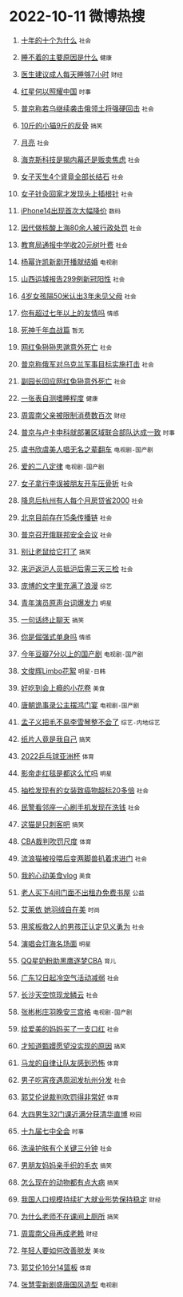 # 2022-10-11 微博热搜 
1. [十年的十个为什么](https://m.weibo.cn/search?containerid=100103type%3D1%26t%3D10%26q%3D%23%E5%8D%81%E5%B9%B4%E7%9A%84%E5%8D%81%E4%B8%AA%E4%B8%BA%E4%BB%80%E4%B9%88%23&stream_entry_id=51&isnewpage=1&extparam=seat%3D1%26c_type%3D51%26dgr%3D0%26cate%3D10103%26pos%3D0%26filter_type%3Drealtimehot%26display_time%3D1665433946%26pre_seqid%3D1665433946038022986311&luicode=10000011&lfid=106003type%3D25%26t%3D3%26disable_hot%3D1%26filter_type%3Drealtimehot) `社会` 

2. [睡不着的主要原因是什么](https://m.weibo.cn/search?containerid=100103type%3D1%26t%3D10%26q%3D%23%E7%9D%A1%E4%B8%8D%E7%9D%80%E7%9A%84%E4%B8%BB%E8%A6%81%E5%8E%9F%E5%9B%A0%E6%98%AF%E4%BB%80%E4%B9%88%23&stream_entry_id=31&isnewpage=1&extparam=seat%3D1%26filter_type%3Drealtimehot%26q%3D%2523%25E7%259D%25A1%25E4%25B8%258D%25E7%259D%2580%25E7%259A%2584%25E4%25B8%25BB%25E8%25A6%2581%25E5%258E%259F%25E5%259B%25A0%25E6%2598%25AF%25E4%25BB%2580%25E4%25B9%2588%2523%26dgr%3D0%26realpos%3D1%26c_type%3D31%26lcate%3D5001%26cate%3D0%26pos%3D0%26band_rank%3D1%26flag%3D0%26display_time%3D1665433946%26pre_seqid%3D1665433946038022986311&luicode=10000011&lfid=106003type%3D25%26t%3D3%26disable_hot%3D1%26filter_type%3Drealtimehot) `健康` 

3. [医生建议成人每天睡够7小时](https://m.weibo.cn/search?containerid=100103type%3D1%26t%3D10%26q%3D%23%E5%8C%BB%E7%94%9F%E5%BB%BA%E8%AE%AE%E6%88%90%E4%BA%BA%E6%AF%8F%E5%A4%A9%E7%9D%A1%E5%A4%9F7%E5%B0%8F%E6%97%B6%23&stream_entry_id=31&isnewpage=1&extparam=seat%3D1%26filter_type%3Drealtimehot%26q%3D%2523%25E5%258C%25BB%25E7%2594%259F%25E5%25BB%25BA%25E8%25AE%25AE%25E6%2588%2590%25E4%25BA%25BA%25E6%25AF%258F%25E5%25A4%25A9%25E7%259D%25A1%25E5%25A4%259F7%25E5%25B0%258F%25E6%2597%25B6%2523%26dgr%3D0%26realpos%3D2%26c_type%3D31%26lcate%3D5001%26cate%3D0%26pos%3D1%26band_rank%3D2%26flag%3D16%26display_time%3D1665433946%26pre_seqid%3D1665433946038022986311&luicode=10000011&lfid=106003type%3D25%26t%3D3%26disable_hot%3D1%26filter_type%3Drealtimehot) `财经` 

4. [红星何以照耀中国](https://m.weibo.cn/search?containerid=100103type%3D1%26t%3D10%26q%3D%23%E7%BA%A2%E6%98%9F%E4%BD%95%E4%BB%A5%E7%85%A7%E8%80%80%E4%B8%AD%E5%9B%BD%23&stream_entry_id=31&isnewpage=1&extparam=seat%3D1%26filter_type%3Drealtimehot%26q%3D%2523%25E7%25BA%25A2%25E6%2598%259F%25E4%25BD%2595%25E4%25BB%25A5%25E7%2585%25A7%25E8%2580%2580%25E4%25B8%25AD%25E5%259B%25BD%2523%26dgr%3D0%26realpos%3D3%26c_type%3D31%26lcate%3D5001%26cate%3D0%26pos%3D2%26band_rank%3D3%26flag%3D0%26display_time%3D1665433946%26pre_seqid%3D1665433946038022986311&luicode=10000011&lfid=106003type%3D25%26t%3D3%26disable_hot%3D1%26filter_type%3Drealtimehot) `时事` 

5. [普京称若乌继续袭击俄领土将强硬回击](https://m.weibo.cn/search?containerid=100103type%3D1%26t%3D10%26q%3D%23%E6%99%AE%E4%BA%AC%E7%A7%B0%E8%8B%A5%E4%B9%8C%E7%BB%A7%E7%BB%AD%E8%A2%AD%E5%87%BB%E4%BF%84%E9%A2%86%E5%9C%9F%E5%B0%86%E5%BC%BA%E7%A1%AC%E5%9B%9E%E5%87%BB%23&stream_entry_id=31&isnewpage=1&extparam=seat%3D1%26filter_type%3Drealtimehot%26q%3D%2523%25E6%2599%25AE%25E4%25BA%25AC%25E7%25A7%25B0%25E8%258B%25A5%25E4%25B9%258C%25E7%25BB%25A7%25E7%25BB%25AD%25E8%25A2%25AD%25E5%2587%25BB%25E4%25BF%2584%25E9%25A2%2586%25E5%259C%259F%25E5%25B0%2586%25E5%25BC%25BA%25E7%25A1%25AC%25E5%259B%259E%25E5%2587%25BB%2523%26dgr%3D0%26realpos%3D4%26c_type%3D31%26lcate%3D5001%26cate%3D0%26pos%3D3%26band_rank%3D4%26flag%3D0%26display_time%3D1665433946%26pre_seqid%3D1665433946038022986311&luicode=10000011&lfid=106003type%3D25%26t%3D3%26disable_hot%3D1%26filter_type%3Drealtimehot) `社会` 

6. [10斤的小猫9斤的反骨](https://m.weibo.cn/search?containerid=100103type%3D1%26t%3D10%26q%3D%2310%E6%96%A4%E7%9A%84%E5%B0%8F%E7%8C%AB9%E6%96%A4%E7%9A%84%E5%8F%8D%E9%AA%A8%23&stream_entry_id=31&isnewpage=1&extparam=seat%3D1%26filter_type%3Drealtimehot%26q%3D%252310%25E6%2596%25A4%25E7%259A%2584%25E5%25B0%258F%25E7%258C%25AB9%25E6%2596%25A4%25E7%259A%2584%25E5%258F%258D%25E9%25AA%25A8%2523%26dgr%3D0%26realpos%3D5%26c_type%3D31%26lcate%3D5001%26cate%3D0%26pos%3D4%26band_rank%3D5%26flag%3D0%26display_time%3D1665433946%26pre_seqid%3D1665433946038022986311&luicode=10000011&lfid=106003type%3D25%26t%3D3%26disable_hot%3D1%26filter_type%3Drealtimehot) `搞笑` 

7. [月亮](https://m.weibo.cn/search?containerid=100103type%3D1%26t%3D10%26q%3D%23%E6%9C%88%E4%BA%AE%23&stream_entry_id=31&isnewpage=1&extparam=seat%3D1%26filter_type%3Drealtimehot%26q%3D%2523%25E6%259C%2588%25E4%25BA%25AE%2523%26dgr%3D0%26realpos%3D6%26c_type%3D31%26lcate%3D5001%26cate%3D0%26pos%3D5%26band_rank%3D6%26flag%3D16%26display_time%3D1665433946%26pre_seqid%3D1665433946038022986311&luicode=10000011&lfid=106003type%3D25%26t%3D3%26disable_hot%3D1%26filter_type%3Drealtimehot) `社会` 

8. [海克斯科技是揭内幕还是贩卖焦虑](https://m.weibo.cn/search?containerid=100103type%3D1%26t%3D10%26q%3D%23%E6%B5%B7%E5%85%8B%E6%96%AF%E7%A7%91%E6%8A%80%E6%98%AF%E6%8F%AD%E5%86%85%E5%B9%95%E8%BF%98%E6%98%AF%E8%B4%A9%E5%8D%96%E7%84%A6%E8%99%91%23&stream_entry_id=31&isnewpage=1&extparam=seat%3D1%26filter_type%3Drealtimehot%26q%3D%2523%25E6%25B5%25B7%25E5%2585%258B%25E6%2596%25AF%25E7%25A7%2591%25E6%258A%2580%25E6%2598%25AF%25E6%258F%25AD%25E5%2586%2585%25E5%25B9%2595%25E8%25BF%2598%25E6%2598%25AF%25E8%25B4%25A9%25E5%258D%2596%25E7%2584%25A6%25E8%2599%2591%2523%26dgr%3D0%26realpos%3D7%26c_type%3D31%26lcate%3D5001%26cate%3D0%26pos%3D6%26band_rank%3D7%26flag%3D0%26display_time%3D1665433946%26pre_seqid%3D1665433946038022986311&luicode=10000011&lfid=106003type%3D25%26t%3D3%26disable_hot%3D1%26filter_type%3Drealtimehot) `社会` 

9. [女子天生4个肾竟全部长结石](https://m.weibo.cn/search?containerid=100103type%3D1%26t%3D10%26q%3D%23%E5%A5%B3%E5%AD%90%E5%A4%A9%E7%94%9F4%E4%B8%AA%E8%82%BE%E7%AB%9F%E5%85%A8%E9%83%A8%E9%95%BF%E7%BB%93%E7%9F%B3%23&stream_entry_id=31&isnewpage=1&extparam=seat%3D1%26filter_type%3Drealtimehot%26q%3D%2523%25E5%25A5%25B3%25E5%25AD%2590%25E5%25A4%25A9%25E7%2594%259F4%25E4%25B8%25AA%25E8%2582%25BE%25E7%25AB%259F%25E5%2585%25A8%25E9%2583%25A8%25E9%2595%25BF%25E7%25BB%2593%25E7%259F%25B3%2523%26dgr%3D0%26realpos%3D8%26c_type%3D31%26lcate%3D5001%26cate%3D0%26pos%3D7%26band_rank%3D8%26flag%3D0%26display_time%3D1665433946%26pre_seqid%3D1665433946038022986311&luicode=10000011&lfid=106003type%3D25%26t%3D3%26disable_hot%3D1%26filter_type%3Drealtimehot) `社会` 

10. [女子针灸回家才发现头上插根针](https://m.weibo.cn/search?containerid=100103type%3D1%26t%3D10%26q%3D%23%E5%A5%B3%E5%AD%90%E9%92%88%E7%81%B8%E5%9B%9E%E5%AE%B6%E6%89%8D%E5%8F%91%E7%8E%B0%E5%A4%B4%E4%B8%8A%E6%8F%92%E6%A0%B9%E9%92%88%23&stream_entry_id=31&isnewpage=1&extparam=seat%3D1%26filter_type%3Drealtimehot%26q%3D%2523%25E5%25A5%25B3%25E5%25AD%2590%25E9%2592%2588%25E7%2581%25B8%25E5%259B%259E%25E5%25AE%25B6%25E6%2589%258D%25E5%258F%2591%25E7%258E%25B0%25E5%25A4%25B4%25E4%25B8%258A%25E6%258F%2592%25E6%25A0%25B9%25E9%2592%2588%2523%26dgr%3D0%26realpos%3D9%26c_type%3D31%26lcate%3D5001%26cate%3D0%26pos%3D8%26band_rank%3D9%26flag%3D0%26display_time%3D1665433946%26pre_seqid%3D1665433946038022986311&luicode=10000011&lfid=106003type%3D25%26t%3D3%26disable_hot%3D1%26filter_type%3Drealtimehot) `社会` 

11. [iPhone14出现首次大幅降价](https://m.weibo.cn/search?containerid=100103type%3D1%26t%3D10%26q%3D%23iPhone14%E5%87%BA%E7%8E%B0%E9%A6%96%E6%AC%A1%E5%A4%A7%E5%B9%85%E9%99%8D%E4%BB%B7%23&stream_entry_id=31&isnewpage=1&extparam=seat%3D1%26filter_type%3Drealtimehot%26q%3D%2523iPhone14%25E5%2587%25BA%25E7%258E%25B0%25E9%25A6%2596%25E6%25AC%25A1%25E5%25A4%25A7%25E5%25B9%2585%25E9%2599%258D%25E4%25BB%25B7%2523%26dgr%3D0%26realpos%3D10%26c_type%3D31%26lcate%3D5001%26cate%3D0%26pos%3D9%26band_rank%3D10%26flag%3D0%26display_time%3D1665433946%26pre_seqid%3D1665433946038022986311&luicode=10000011&lfid=106003type%3D25%26t%3D3%26disable_hot%3D1%26filter_type%3Drealtimehot) `数码` 

12. [因代做核酸上海80余人被行政处罚](https://m.weibo.cn/search?containerid=100103type%3D1%26t%3D10%26q%3D%23%E5%9B%A0%E4%BB%A3%E5%81%9A%E6%A0%B8%E9%85%B8%E4%B8%8A%E6%B5%B780%E4%BD%99%E4%BA%BA%E8%A2%AB%E8%A1%8C%E6%94%BF%E5%A4%84%E7%BD%9A%23&stream_entry_id=31&isnewpage=1&extparam=seat%3D1%26filter_type%3Drealtimehot%26q%3D%2523%25E5%259B%25A0%25E4%25BB%25A3%25E5%2581%259A%25E6%25A0%25B8%25E9%2585%25B8%25E4%25B8%258A%25E6%25B5%25B780%25E4%25BD%2599%25E4%25BA%25BA%25E8%25A2%25AB%25E8%25A1%258C%25E6%2594%25BF%25E5%25A4%2584%25E7%25BD%259A%2523%26dgr%3D0%26realpos%3D11%26c_type%3D31%26lcate%3D5001%26cate%3D0%26pos%3D10%26band_rank%3D11%26flag%3D1%26display_time%3D1665433946%26pre_seqid%3D1665433946038022986311&luicode=10000011&lfid=106003type%3D25%26t%3D3%26disable_hot%3D1%26filter_type%3Drealtimehot) `社会` 

13. [教育局通报中学收20元树叶费](https://m.weibo.cn/search?containerid=100103type%3D1%26t%3D10%26q%3D%23%E6%95%99%E8%82%B2%E5%B1%80%E9%80%9A%E6%8A%A5%E4%B8%AD%E5%AD%A6%E6%94%B620%E5%85%83%E6%A0%91%E5%8F%B6%E8%B4%B9%23&stream_entry_id=31&isnewpage=1&extparam=seat%3D1%26filter_type%3Drealtimehot%26q%3D%2523%25E6%2595%2599%25E8%2582%25B2%25E5%25B1%2580%25E9%2580%259A%25E6%258A%25A5%25E4%25B8%25AD%25E5%25AD%25A6%25E6%2594%25B620%25E5%2585%2583%25E6%25A0%2591%25E5%258F%25B6%25E8%25B4%25B9%2523%26dgr%3D0%26realpos%3D12%26c_type%3D31%26lcate%3D5001%26cate%3D0%26pos%3D11%26band_rank%3D12%26flag%3D0%26display_time%3D1665433946%26pre_seqid%3D1665433946038022986311&luicode=10000011&lfid=106003type%3D25%26t%3D3%26disable_hot%3D1%26filter_type%3Drealtimehot) `社会` 

14. [杨幂许凯新剧开播就结婚](https://m.weibo.cn/search?containerid=100103type%3D1%26t%3D10%26q%3D%23%E6%9D%A8%E5%B9%82%E8%AE%B8%E5%87%AF%E6%96%B0%E5%89%A7%E5%BC%80%E6%92%AD%E5%B0%B1%E7%BB%93%E5%A9%9A%23&stream_entry_id=31&isnewpage=1&extparam=seat%3D1%26filter_type%3Drealtimehot%26q%3D%2523%25E6%259D%25A8%25E5%25B9%2582%25E8%25AE%25B8%25E5%2587%25AF%25E6%2596%25B0%25E5%2589%25A7%25E5%25BC%2580%25E6%2592%25AD%25E5%25B0%25B1%25E7%25BB%2593%25E5%25A9%259A%2523%26dgr%3D0%26realpos%3D13%26c_type%3D31%26lcate%3D5001%26cate%3D0%26pos%3D12%26band_rank%3D13%26flag%3D0%26display_time%3D1665433946%26pre_seqid%3D1665433946038022986311&luicode=10000011&lfid=106003type%3D25%26t%3D3%26disable_hot%3D1%26filter_type%3Drealtimehot) `电视剧` 

15. [山西运城报告299例新冠阳性](https://m.weibo.cn/search?containerid=100103type%3D1%26t%3D10%26q%3D%23%E5%B1%B1%E8%A5%BF%E8%BF%90%E5%9F%8E%E6%8A%A5%E5%91%8A299%E4%BE%8B%E6%96%B0%E5%86%A0%E9%98%B3%E6%80%A7%23&stream_entry_id=31&isnewpage=1&extparam=seat%3D1%26filter_type%3Drealtimehot%26q%3D%2523%25E5%25B1%25B1%25E8%25A5%25BF%25E8%25BF%2590%25E5%259F%258E%25E6%258A%25A5%25E5%2591%258A299%25E4%25BE%258B%25E6%2596%25B0%25E5%2586%25A0%25E9%2598%25B3%25E6%2580%25A7%2523%26dgr%3D0%26realpos%3D14%26c_type%3D31%26lcate%3D5001%26cate%3D0%26pos%3D13%26band_rank%3D14%26flag%3D0%26display_time%3D1665433946%26pre_seqid%3D1665433946038022986311&luicode=10000011&lfid=106003type%3D25%26t%3D3%26disable_hot%3D1%26filter_type%3Drealtimehot) `社会` 

16. [4岁女孩隔50米认出3年未见父母](https://m.weibo.cn/search?containerid=100103type%3D1%26t%3D10%26q%3D%234%E5%B2%81%E5%A5%B3%E5%AD%A9%E9%9A%9450%E7%B1%B3%E8%AE%A4%E5%87%BA3%E5%B9%B4%E6%9C%AA%E8%A7%81%E7%88%B6%E6%AF%8D%23&stream_entry_id=31&isnewpage=1&extparam=seat%3D1%26filter_type%3Drealtimehot%26q%3D%25234%25E5%25B2%2581%25E5%25A5%25B3%25E5%25AD%25A9%25E9%259A%259450%25E7%25B1%25B3%25E8%25AE%25A4%25E5%2587%25BA3%25E5%25B9%25B4%25E6%259C%25AA%25E8%25A7%2581%25E7%2588%25B6%25E6%25AF%258D%2523%26dgr%3D0%26realpos%3D15%26c_type%3D31%26lcate%3D5001%26cate%3D0%26pos%3D14%26band_rank%3D15%26flag%3D0%26display_time%3D1665433946%26pre_seqid%3D1665433946038022986311&luicode=10000011&lfid=106003type%3D25%26t%3D3%26disable_hot%3D1%26filter_type%3Drealtimehot) `社会` 

17. [你有超过七年以上的友情吗](https://m.weibo.cn/search?containerid=100103type%3D1%26t%3D10%26q%3D%23%E4%BD%A0%E6%9C%89%E8%B6%85%E8%BF%87%E4%B8%83%E5%B9%B4%E4%BB%A5%E4%B8%8A%E7%9A%84%E5%8F%8B%E6%83%85%E5%90%97%23&stream_entry_id=31&isnewpage=1&extparam=seat%3D1%26filter_type%3Drealtimehot%26q%3D%2523%25E4%25BD%25A0%25E6%259C%2589%25E8%25B6%2585%25E8%25BF%2587%25E4%25B8%2583%25E5%25B9%25B4%25E4%25BB%25A5%25E4%25B8%258A%25E7%259A%2584%25E5%258F%258B%25E6%2583%2585%25E5%2590%2597%2523%26dgr%3D0%26realpos%3D16%26c_type%3D31%26lcate%3D5001%26cate%3D0%26pos%3D15%26band_rank%3D16%26flag%3D0%26display_time%3D1665433946%26pre_seqid%3D1665433946038022986311&luicode=10000011&lfid=106003type%3D25%26t%3D3%26disable_hot%3D1%26filter_type%3Drealtimehot) `情感` 

18. [死神千年血战篇](https://m.weibo.cn/search?containerid=100103type%3D1%26t%3D10%26q%3D%E6%AD%BB%E7%A5%9E%E5%8D%83%E5%B9%B4%E8%A1%80%E6%88%98%E7%AF%87&stream_entry_id=31&isnewpage=1&extparam=seat%3D1%26filter_type%3Drealtimehot%26q%3D%25E6%25AD%25BB%25E7%25A5%259E%25E5%258D%2583%25E5%25B9%25B4%25E8%25A1%2580%25E6%2588%2598%25E7%25AF%2587%26dgr%3D0%26realpos%3D17%26c_type%3D31%26lcate%3D5001%26cate%3D0%26pos%3D16%26band_rank%3D17%26flag%3D0%26display_time%3D1665433946%26pre_seqid%3D1665433946038022986311&luicode=10000011&lfid=106003type%3D25%26t%3D3%26disable_hot%3D1%26filter_type%3Drealtimehot) `暂无` 

19. [网红兔狲狲思邈意外死亡](https://m.weibo.cn/search?containerid=100103type%3D1%26t%3D10%26q%3D%23%E7%BD%91%E7%BA%A2%E5%85%94%E7%8B%B2%E7%8B%B2%E6%80%9D%E9%82%88%E6%84%8F%E5%A4%96%E6%AD%BB%E4%BA%A1%23&stream_entry_id=31&isnewpage=1&extparam=seat%3D1%26filter_type%3Drealtimehot%26q%3D%2523%25E7%25BD%2591%25E7%25BA%25A2%25E5%2585%2594%25E7%258B%25B2%25E7%258B%25B2%25E6%2580%259D%25E9%2582%2588%25E6%2584%258F%25E5%25A4%2596%25E6%25AD%25BB%25E4%25BA%25A1%2523%26dgr%3D0%26realpos%3D18%26c_type%3D31%26lcate%3D5001%26cate%3D0%26pos%3D17%26band_rank%3D18%26flag%3D0%26display_time%3D1665433946%26pre_seqid%3D1665433946038022986311&luicode=10000011&lfid=106003type%3D25%26t%3D3%26disable_hot%3D1%26filter_type%3Drealtimehot) `社会` 

20. [普京称俄军对乌克兰军事目标实施打击](https://m.weibo.cn/search?containerid=100103type%3D1%26t%3D10%26q%3D%23%E6%99%AE%E4%BA%AC%E7%A7%B0%E4%BF%84%E5%86%9B%E5%AF%B9%E4%B9%8C%E5%85%8B%E5%85%B0%E5%86%9B%E4%BA%8B%E7%9B%AE%E6%A0%87%E5%AE%9E%E6%96%BD%E6%89%93%E5%87%BB%23&stream_entry_id=31&isnewpage=1&extparam=seat%3D1%26filter_type%3Drealtimehot%26q%3D%2523%25E6%2599%25AE%25E4%25BA%25AC%25E7%25A7%25B0%25E4%25BF%2584%25E5%2586%259B%25E5%25AF%25B9%25E4%25B9%258C%25E5%2585%258B%25E5%2585%25B0%25E5%2586%259B%25E4%25BA%258B%25E7%259B%25AE%25E6%25A0%2587%25E5%25AE%259E%25E6%2596%25BD%25E6%2589%2593%25E5%2587%25BB%2523%26dgr%3D0%26realpos%3D19%26c_type%3D31%26lcate%3D5001%26cate%3D0%26pos%3D18%26band_rank%3D19%26flag%3D0%26display_time%3D1665433946%26pre_seqid%3D1665433946038022986311&luicode=10000011&lfid=106003type%3D25%26t%3D3%26disable_hot%3D1%26filter_type%3Drealtimehot) `社会` 

21. [副园长回应网红兔狲意外死亡](https://m.weibo.cn/search?containerid=100103type%3D1%26t%3D10%26q%3D%23%E5%89%AF%E5%9B%AD%E9%95%BF%E5%9B%9E%E5%BA%94%E7%BD%91%E7%BA%A2%E5%85%94%E7%8B%B2%E6%84%8F%E5%A4%96%E6%AD%BB%E4%BA%A1%23&stream_entry_id=31&isnewpage=1&extparam=seat%3D1%26filter_type%3Drealtimehot%26q%3D%2523%25E5%2589%25AF%25E5%259B%25AD%25E9%2595%25BF%25E5%259B%259E%25E5%25BA%2594%25E7%25BD%2591%25E7%25BA%25A2%25E5%2585%2594%25E7%258B%25B2%25E6%2584%258F%25E5%25A4%2596%25E6%25AD%25BB%25E4%25BA%25A1%2523%26dgr%3D0%26realpos%3D20%26c_type%3D31%26lcate%3D5001%26cate%3D0%26pos%3D19%26band_rank%3D20%26flag%3D0%26display_time%3D1665433946%26pre_seqid%3D1665433946038022986311&luicode=10000011&lfid=106003type%3D25%26t%3D3%26disable_hot%3D1%26filter_type%3Drealtimehot) `社会` 

22. [一张表自测嗜睡程度](https://m.weibo.cn/search?containerid=100103type%3D1%26t%3D10%26q%3D%23%E4%B8%80%E5%BC%A0%E8%A1%A8%E8%87%AA%E6%B5%8B%E5%97%9C%E7%9D%A1%E7%A8%8B%E5%BA%A6%23&stream_entry_id=31&isnewpage=1&extparam=seat%3D1%26filter_type%3Drealtimehot%26q%3D%2523%25E4%25B8%2580%25E5%25BC%25A0%25E8%25A1%25A8%25E8%2587%25AA%25E6%25B5%258B%25E5%2597%259C%25E7%259D%25A1%25E7%25A8%258B%25E5%25BA%25A6%2523%26dgr%3D0%26realpos%3D21%26c_type%3D31%26lcate%3D5001%26cate%3D0%26pos%3D20%26band_rank%3D21%26flag%3D0%26display_time%3D1665433946%26pre_seqid%3D1665433946038022986311&luicode=10000011&lfid=106003type%3D25%26t%3D3%26disable_hot%3D1%26filter_type%3Drealtimehot) `健康` 

23. [周震南父亲被限制消费数百次](https://m.weibo.cn/search?containerid=100103type%3D1%26t%3D10%26q%3D%23%E5%91%A8%E9%9C%87%E5%8D%97%E7%88%B6%E4%BA%B2%E8%A2%AB%E9%99%90%E5%88%B6%E6%B6%88%E8%B4%B9%E6%95%B0%E7%99%BE%E6%AC%A1%23&stream_entry_id=31&isnewpage=1&extparam=seat%3D1%26filter_type%3Drealtimehot%26q%3D%2523%25E5%2591%25A8%25E9%259C%2587%25E5%258D%2597%25E7%2588%25B6%25E4%25BA%25B2%25E8%25A2%25AB%25E9%2599%2590%25E5%2588%25B6%25E6%25B6%2588%25E8%25B4%25B9%25E6%2595%25B0%25E7%2599%25BE%25E6%25AC%25A1%2523%26dgr%3D0%26realpos%3D22%26c_type%3D31%26lcate%3D5001%26cate%3D0%26pos%3D21%26band_rank%3D22%26flag%3D0%26display_time%3D1665433946%26pre_seqid%3D1665433946038022986311&luicode=10000011&lfid=106003type%3D25%26t%3D3%26disable_hot%3D1%26filter_type%3Drealtimehot) `财经` 

24. [普京与卢卡申科就部署区域联合部队达成一致](https://m.weibo.cn/search?containerid=100103type%3D1%26t%3D10%26q%3D%23%E6%99%AE%E4%BA%AC%E4%B8%8E%E5%8D%A2%E5%8D%A1%E7%94%B3%E7%A7%91%E5%B0%B1%E9%83%A8%E7%BD%B2%E5%8C%BA%E5%9F%9F%E8%81%94%E5%90%88%E9%83%A8%E9%98%9F%E8%BE%BE%E6%88%90%E4%B8%80%E8%87%B4%23&stream_entry_id=31&isnewpage=1&extparam=seat%3D1%26filter_type%3Drealtimehot%26q%3D%2523%25E6%2599%25AE%25E4%25BA%25AC%25E4%25B8%258E%25E5%258D%25A2%25E5%258D%25A1%25E7%2594%25B3%25E7%25A7%2591%25E5%25B0%25B1%25E9%2583%25A8%25E7%25BD%25B2%25E5%258C%25BA%25E5%259F%259F%25E8%2581%2594%25E5%2590%2588%25E9%2583%25A8%25E9%2598%259F%25E8%25BE%25BE%25E6%2588%2590%25E4%25B8%2580%25E8%2587%25B4%2523%26dgr%3D0%26realpos%3D23%26c_type%3D31%26lcate%3D5001%26cate%3D0%26pos%3D22%26band_rank%3D23%26flag%3D0%26display_time%3D1665433946%26pre_seqid%3D1665433946038022986311&luicode=10000011&lfid=106003type%3D25%26t%3D3%26disable_hot%3D1%26filter_type%3Drealtimehot) `时事` 

25. [虞书欣虞美人唱无名之辈翻车](https://m.weibo.cn/search?containerid=100103type%3D1%26t%3D10%26q%3D%23%E8%99%9E%E4%B9%A6%E6%AC%A3%E8%99%9E%E7%BE%8E%E4%BA%BA%E5%94%B1%E6%97%A0%E5%90%8D%E4%B9%8B%E8%BE%88%E7%BF%BB%E8%BD%A6%23&stream_entry_id=31&isnewpage=1&extparam=seat%3D1%26filter_type%3Drealtimehot%26q%3D%2523%25E8%2599%259E%25E4%25B9%25A6%25E6%25AC%25A3%25E8%2599%259E%25E7%25BE%258E%25E4%25BA%25BA%25E5%2594%25B1%25E6%2597%25A0%25E5%2590%258D%25E4%25B9%258B%25E8%25BE%2588%25E7%25BF%25BB%25E8%25BD%25A6%2523%26dgr%3D0%26realpos%3D24%26c_type%3D31%26lcate%3D5001%26cate%3D0%26pos%3D23%26band_rank%3D24%26flag%3D0%26display_time%3D1665433946%26pre_seqid%3D1665433946038022986311&luicode=10000011&lfid=106003type%3D25%26t%3D3%26disable_hot%3D1%26filter_type%3Drealtimehot) `电视剧-国产剧` 

26. [爱的二八定律](https://m.weibo.cn/search?containerid=100103type%3D1%26t%3D10%26q%3D%E7%88%B1%E7%9A%84%E4%BA%8C%E5%85%AB%E5%AE%9A%E5%BE%8B&stream_entry_id=31&isnewpage=1&extparam=seat%3D1%26filter_type%3Drealtimehot%26q%3D%25E7%2588%25B1%25E7%259A%2584%25E4%25BA%258C%25E5%2585%25AB%25E5%25AE%259A%25E5%25BE%258B%26dgr%3D0%26realpos%3D25%26c_type%3D31%26lcate%3D5001%26cate%3D0%26pos%3D24%26band_rank%3D25%26flag%3D0%26display_time%3D1665433946%26pre_seqid%3D1665433946038022986311&luicode=10000011&lfid=106003type%3D25%26t%3D3%26disable_hot%3D1%26filter_type%3Drealtimehot) `电视剧-国产剧` 

27. [女子拿行李误被朋友开车压骨折](https://m.weibo.cn/search?containerid=100103type%3D1%26t%3D10%26q%3D%23%E5%A5%B3%E5%AD%90%E6%8B%BF%E8%A1%8C%E6%9D%8E%E8%AF%AF%E8%A2%AB%E6%9C%8B%E5%8F%8B%E5%BC%80%E8%BD%A6%E5%8E%8B%E9%AA%A8%E6%8A%98%23&stream_entry_id=31&isnewpage=1&extparam=seat%3D1%26filter_type%3Drealtimehot%26q%3D%2523%25E5%25A5%25B3%25E5%25AD%2590%25E6%258B%25BF%25E8%25A1%258C%25E6%259D%258E%25E8%25AF%25AF%25E8%25A2%25AB%25E6%259C%258B%25E5%258F%258B%25E5%25BC%2580%25E8%25BD%25A6%25E5%258E%258B%25E9%25AA%25A8%25E6%258A%2598%2523%26dgr%3D0%26realpos%3D26%26c_type%3D31%26lcate%3D5001%26cate%3D0%26pos%3D25%26band_rank%3D26%26flag%3D0%26display_time%3D1665433946%26pre_seqid%3D1665433946038022986311&luicode=10000011&lfid=106003type%3D25%26t%3D3%26disable_hot%3D1%26filter_type%3Drealtimehot) `社会` 

28. [降息后杭州有人每个月房贷省2000](https://m.weibo.cn/search?containerid=100103type%3D1%26t%3D10%26q%3D%23%E9%99%8D%E6%81%AF%E5%90%8E%E6%9D%AD%E5%B7%9E%E6%9C%89%E4%BA%BA%E6%AF%8F%E4%B8%AA%E6%9C%88%E6%88%BF%E8%B4%B7%E7%9C%812000%23&stream_entry_id=31&isnewpage=1&extparam=seat%3D1%26filter_type%3Drealtimehot%26q%3D%2523%25E9%2599%258D%25E6%2581%25AF%25E5%2590%258E%25E6%259D%25AD%25E5%25B7%259E%25E6%259C%2589%25E4%25BA%25BA%25E6%25AF%258F%25E4%25B8%25AA%25E6%259C%2588%25E6%2588%25BF%25E8%25B4%25B7%25E7%259C%25812000%2523%26dgr%3D0%26realpos%3D27%26c_type%3D31%26lcate%3D5001%26cate%3D0%26pos%3D26%26band_rank%3D27%26flag%3D0%26display_time%3D1665433946%26pre_seqid%3D1665433946038022986311&luicode=10000011&lfid=106003type%3D25%26t%3D3%26disable_hot%3D1%26filter_type%3Drealtimehot) `社会` 

29. [北京目前存在15条传播链](https://m.weibo.cn/search?containerid=100103type%3D1%26t%3D10%26q%3D%23%E5%8C%97%E4%BA%AC%E7%9B%AE%E5%89%8D%E5%AD%98%E5%9C%A815%E6%9D%A1%E4%BC%A0%E6%92%AD%E9%93%BE%23&stream_entry_id=31&isnewpage=1&extparam=seat%3D1%26filter_type%3Drealtimehot%26q%3D%2523%25E5%258C%2597%25E4%25BA%25AC%25E7%259B%25AE%25E5%2589%258D%25E5%25AD%2598%25E5%259C%25A815%25E6%259D%25A1%25E4%25BC%25A0%25E6%2592%25AD%25E9%2593%25BE%2523%26dgr%3D0%26realpos%3D28%26c_type%3D31%26lcate%3D5001%26cate%3D0%26pos%3D27%26band_rank%3D28%26flag%3D1%26display_time%3D1665433946%26pre_seqid%3D1665433946038022986311&luicode=10000011&lfid=106003type%3D25%26t%3D3%26disable_hot%3D1%26filter_type%3Drealtimehot) `社会` 

30. [普京召开俄联邦安全会议](https://m.weibo.cn/search?containerid=100103type%3D1%26t%3D10%26q%3D%23%E6%99%AE%E4%BA%AC%E5%8F%AC%E5%BC%80%E4%BF%84%E8%81%94%E9%82%A6%E5%AE%89%E5%85%A8%E4%BC%9A%E8%AE%AE%23&stream_entry_id=31&isnewpage=1&extparam=seat%3D1%26filter_type%3Drealtimehot%26q%3D%2523%25E6%2599%25AE%25E4%25BA%25AC%25E5%258F%25AC%25E5%25BC%2580%25E4%25BF%2584%25E8%2581%2594%25E9%2582%25A6%25E5%25AE%2589%25E5%2585%25A8%25E4%25BC%259A%25E8%25AE%25AE%2523%26dgr%3D0%26realpos%3D29%26c_type%3D31%26lcate%3D5001%26cate%3D0%26pos%3D28%26band_rank%3D29%26flag%3D0%26display_time%3D1665433946%26pre_seqid%3D1665433946038022986311&luicode=10000011&lfid=106003type%3D25%26t%3D3%26disable_hot%3D1%26filter_type%3Drealtimehot) `社会` 

31. [别让老鼠给它打了](https://m.weibo.cn/search?containerid=100103type%3D1%26t%3D10%26q%3D%23%E5%88%AB%E8%AE%A9%E8%80%81%E9%BC%A0%E7%BB%99%E5%AE%83%E6%89%93%E4%BA%86%23&stream_entry_id=31&isnewpage=1&extparam=seat%3D1%26filter_type%3Drealtimehot%26q%3D%2523%25E5%2588%25AB%25E8%25AE%25A9%25E8%2580%2581%25E9%25BC%25A0%25E7%25BB%2599%25E5%25AE%2583%25E6%2589%2593%25E4%25BA%2586%2523%26dgr%3D0%26realpos%3D30%26c_type%3D31%26lcate%3D5001%26cate%3D0%26pos%3D29%26band_rank%3D30%26flag%3D1%26display_time%3D1665433946%26pre_seqid%3D1665433946038022986311&luicode=10000011&lfid=106003type%3D25%26t%3D3%26disable_hot%3D1%26filter_type%3Drealtimehot) `搞笑` 

32. [来沪返沪人员抵沪后需三天三检](https://m.weibo.cn/search?containerid=100103type%3D1%26t%3D10%26q%3D%23%E6%9D%A5%E6%B2%AA%E8%BF%94%E6%B2%AA%E4%BA%BA%E5%91%98%E6%8A%B5%E6%B2%AA%E5%90%8E%E9%9C%80%E4%B8%89%E5%A4%A9%E4%B8%89%E6%A3%80%23&stream_entry_id=31&isnewpage=1&extparam=seat%3D1%26filter_type%3Drealtimehot%26q%3D%2523%25E6%259D%25A5%25E6%25B2%25AA%25E8%25BF%2594%25E6%25B2%25AA%25E4%25BA%25BA%25E5%2591%2598%25E6%258A%25B5%25E6%25B2%25AA%25E5%2590%258E%25E9%259C%2580%25E4%25B8%2589%25E5%25A4%25A9%25E4%25B8%2589%25E6%25A3%2580%2523%26dgr%3D0%26realpos%3D31%26c_type%3D31%26lcate%3D5001%26cate%3D0%26pos%3D30%26band_rank%3D31%26flag%3D1%26display_time%3D1665433946%26pre_seqid%3D1665433946038022986311&luicode=10000011&lfid=106003type%3D25%26t%3D3%26disable_hot%3D1%26filter_type%3Drealtimehot) `社会` 

33. [庞博的文字里充满了浪漫](https://m.weibo.cn/search?containerid=100103type%3D1%26t%3D10%26q%3D%23%E5%BA%9E%E5%8D%9A%E7%9A%84%E6%96%87%E5%AD%97%E9%87%8C%E5%85%85%E6%BB%A1%E4%BA%86%E6%B5%AA%E6%BC%AB%23&stream_entry_id=31&isnewpage=1&extparam=seat%3D1%26filter_type%3Drealtimehot%26q%3D%2523%25E5%25BA%259E%25E5%258D%259A%25E7%259A%2584%25E6%2596%2587%25E5%25AD%2597%25E9%2587%258C%25E5%2585%2585%25E6%25BB%25A1%25E4%25BA%2586%25E6%25B5%25AA%25E6%25BC%25AB%2523%26dgr%3D0%26realpos%3D32%26c_type%3D31%26lcate%3D5001%26cate%3D0%26pos%3D31%26band_rank%3D32%26flag%3D0%26display_time%3D1665433946%26pre_seqid%3D1665433946038022986311&luicode=10000011&lfid=106003type%3D25%26t%3D3%26disable_hot%3D1%26filter_type%3Drealtimehot) `综艺` 

34. [青年演员原声台词爆发力](https://m.weibo.cn/search?containerid=100103type%3D1%26t%3D10%26q%3D%23%E9%9D%92%E5%B9%B4%E6%BC%94%E5%91%98%E5%8E%9F%E5%A3%B0%E5%8F%B0%E8%AF%8D%E7%88%86%E5%8F%91%E5%8A%9B%23&stream_entry_id=31&isnewpage=1&extparam=seat%3D1%26filter_type%3Drealtimehot%26q%3D%2523%25E9%259D%2592%25E5%25B9%25B4%25E6%25BC%2594%25E5%2591%2598%25E5%258E%259F%25E5%25A3%25B0%25E5%258F%25B0%25E8%25AF%258D%25E7%2588%2586%25E5%258F%2591%25E5%258A%259B%2523%26dgr%3D0%26realpos%3D33%26c_type%3D31%26lcate%3D5001%26cate%3D0%26pos%3D32%26band_rank%3D33%26flag%3D0%26display_time%3D1665433946%26pre_seqid%3D1665433946038022986311&luicode=10000011&lfid=106003type%3D25%26t%3D3%26disable_hot%3D1%26filter_type%3Drealtimehot) `明星` 

35. [一句话终止聊天](https://m.weibo.cn/search?containerid=100103type%3D1%26t%3D10%26q%3D%23%E4%B8%80%E5%8F%A5%E8%AF%9D%E7%BB%88%E6%AD%A2%E8%81%8A%E5%A4%A9%23&stream_entry_id=31&isnewpage=1&extparam=seat%3D1%26filter_type%3Drealtimehot%26q%3D%2523%25E4%25B8%2580%25E5%258F%25A5%25E8%25AF%259D%25E7%25BB%2588%25E6%25AD%25A2%25E8%2581%258A%25E5%25A4%25A9%2523%26dgr%3D0%26realpos%3D34%26c_type%3D31%26lcate%3D5001%26cate%3D0%26pos%3D33%26band_rank%3D34%26flag%3D0%26display_time%3D1665433946%26pre_seqid%3D1665433946038022986311&luicode=10000011&lfid=106003type%3D25%26t%3D3%26disable_hot%3D1%26filter_type%3Drealtimehot) `搞笑` 

36. [你是倔强式单身吗](https://m.weibo.cn/search?containerid=100103type%3D1%26t%3D10%26q%3D%23%E4%BD%A0%E6%98%AF%E5%80%94%E5%BC%BA%E5%BC%8F%E5%8D%95%E8%BA%AB%E5%90%97%23&stream_entry_id=31&isnewpage=1&extparam=seat%3D1%26filter_type%3Drealtimehot%26q%3D%2523%25E4%25BD%25A0%25E6%2598%25AF%25E5%2580%2594%25E5%25BC%25BA%25E5%25BC%258F%25E5%258D%2595%25E8%25BA%25AB%25E5%2590%2597%2523%26dgr%3D0%26realpos%3D35%26c_type%3D31%26lcate%3D5001%26cate%3D0%26pos%3D34%26band_rank%3D35%26flag%3D0%26display_time%3D1665433946%26pre_seqid%3D1665433946038022986311&luicode=10000011&lfid=106003type%3D25%26t%3D3%26disable_hot%3D1%26filter_type%3Drealtimehot) `情感` 

37. [今年豆瓣7分以上的国产剧](https://m.weibo.cn/search?containerid=100103type%3D1%26t%3D10%26q%3D%23%E4%BB%8A%E5%B9%B4%E8%B1%86%E7%93%A37%E5%88%86%E4%BB%A5%E4%B8%8A%E7%9A%84%E5%9B%BD%E4%BA%A7%E5%89%A7%23&stream_entry_id=31&isnewpage=1&extparam=seat%3D1%26filter_type%3Drealtimehot%26q%3D%2523%25E4%25BB%258A%25E5%25B9%25B4%25E8%25B1%2586%25E7%2593%25A37%25E5%2588%2586%25E4%25BB%25A5%25E4%25B8%258A%25E7%259A%2584%25E5%259B%25BD%25E4%25BA%25A7%25E5%2589%25A7%2523%26dgr%3D0%26realpos%3D36%26c_type%3D31%26lcate%3D5001%26cate%3D0%26pos%3D35%26band_rank%3D36%26flag%3D0%26display_time%3D1665433946%26pre_seqid%3D1665433946038022986311&luicode=10000011&lfid=106003type%3D25%26t%3D3%26disable_hot%3D1%26filter_type%3Drealtimehot) `电视剧-国产剧` 

38. [文俊辉Limbo花絮](https://m.weibo.cn/search?containerid=100103type%3D1%26t%3D10%26q%3D%23%E6%96%87%E4%BF%8A%E8%BE%89Limbo%E8%8A%B1%E7%B5%AE%23&stream_entry_id=31&isnewpage=1&extparam=seat%3D1%26filter_type%3Drealtimehot%26q%3D%2523%25E6%2596%2587%25E4%25BF%258A%25E8%25BE%2589Limbo%25E8%258A%25B1%25E7%25B5%25AE%2523%26dgr%3D0%26realpos%3D37%26c_type%3D31%26lcate%3D5001%26cate%3D0%26pos%3D36%26band_rank%3D37%26flag%3D0%26display_time%3D1665433946%26pre_seqid%3D1665433946038022986311&luicode=10000011&lfid=106003type%3D25%26t%3D3%26disable_hot%3D1%26filter_type%3Drealtimehot) `明星-日韩` 

39. [好吃到会上瘾的小花卷](https://m.weibo.cn/search?containerid=100103type%3D1%26t%3D10%26q%3D%23%E5%A5%BD%E5%90%83%E5%88%B0%E4%BC%9A%E4%B8%8A%E7%98%BE%E7%9A%84%E5%B0%8F%E8%8A%B1%E5%8D%B7%23&stream_entry_id=31&isnewpage=1&extparam=seat%3D1%26filter_type%3Drealtimehot%26q%3D%2523%25E5%25A5%25BD%25E5%2590%2583%25E5%2588%25B0%25E4%25BC%259A%25E4%25B8%258A%25E7%2598%25BE%25E7%259A%2584%25E5%25B0%258F%25E8%258A%25B1%25E5%258D%25B7%2523%26dgr%3D0%26realpos%3D38%26c_type%3D31%26lcate%3D5001%26cate%3D0%26pos%3D37%26band_rank%3D38%26flag%3D1%26display_time%3D1665433946%26pre_seqid%3D1665433946038022986311&luicode=10000011&lfid=106003type%3D25%26t%3D3%26disable_hot%3D1%26filter_type%3Drealtimehot) `美食` 

40. [唐朝诡事录公主摆鸿门宴](https://m.weibo.cn/search?containerid=100103type%3D1%26t%3D10%26q%3D%23%E5%94%90%E6%9C%9D%E8%AF%A1%E4%BA%8B%E5%BD%95%E5%85%AC%E4%B8%BB%E6%91%86%E9%B8%BF%E9%97%A8%E5%AE%B4%23&stream_entry_id=31&isnewpage=1&extparam=seat%3D1%26filter_type%3Drealtimehot%26q%3D%2523%25E5%2594%2590%25E6%259C%259D%25E8%25AF%25A1%25E4%25BA%258B%25E5%25BD%2595%25E5%2585%25AC%25E4%25B8%25BB%25E6%2591%2586%25E9%25B8%25BF%25E9%2597%25A8%25E5%25AE%25B4%2523%26dgr%3D0%26realpos%3D39%26c_type%3D31%26lcate%3D5001%26cate%3D0%26pos%3D38%26band_rank%3D39%26flag%3D0%26display_time%3D1665433946%26pre_seqid%3D1665433946038022986311&luicode=10000011&lfid=106003type%3D25%26t%3D3%26disable_hot%3D1%26filter_type%3Drealtimehot) `电视剧-国产剧` 

41. [孟子义把毛不易李雪琴整不会了](https://m.weibo.cn/search?containerid=100103type%3D1%26t%3D10%26q%3D%23%E5%AD%9F%E5%AD%90%E4%B9%89%E6%8A%8A%E6%AF%9B%E4%B8%8D%E6%98%93%E6%9D%8E%E9%9B%AA%E7%90%B4%E6%95%B4%E4%B8%8D%E4%BC%9A%E4%BA%86%23&stream_entry_id=31&isnewpage=1&extparam=seat%3D1%26filter_type%3Drealtimehot%26q%3D%2523%25E5%25AD%259F%25E5%25AD%2590%25E4%25B9%2589%25E6%258A%258A%25E6%25AF%259B%25E4%25B8%258D%25E6%2598%2593%25E6%259D%258E%25E9%259B%25AA%25E7%2590%25B4%25E6%2595%25B4%25E4%25B8%258D%25E4%25BC%259A%25E4%25BA%2586%2523%26dgr%3D0%26realpos%3D40%26c_type%3D31%26lcate%3D5001%26cate%3D0%26pos%3D39%26band_rank%3D40%26flag%3D0%26display_time%3D1665433946%26pre_seqid%3D1665433946038022986311&luicode=10000011&lfid=106003type%3D25%26t%3D3%26disable_hot%3D1%26filter_type%3Drealtimehot) `综艺-内地综艺` 

42. [纸片人竟是我自己](https://m.weibo.cn/search?containerid=100103type%3D1%26t%3D10%26q%3D%23%E7%BA%B8%E7%89%87%E4%BA%BA%E7%AB%9F%E6%98%AF%E6%88%91%E8%87%AA%E5%B7%B1%23&stream_entry_id=31&isnewpage=1&extparam=seat%3D1%26filter_type%3Drealtimehot%26q%3D%2523%25E7%25BA%25B8%25E7%2589%2587%25E4%25BA%25BA%25E7%25AB%259F%25E6%2598%25AF%25E6%2588%2591%25E8%2587%25AA%25E5%25B7%25B1%2523%26dgr%3D0%26realpos%3D41%26c_type%3D31%26lcate%3D5001%26cate%3D0%26pos%3D40%26band_rank%3D41%26flag%3D0%26display_time%3D1665433946%26pre_seqid%3D1665433946038022986311&luicode=10000011&lfid=106003type%3D25%26t%3D3%26disable_hot%3D1%26filter_type%3Drealtimehot) `搞笑` 

43. [2022乒乓球亚洲杯](https://m.weibo.cn/search?containerid=100103type%3D1%26t%3D10%26q%3D%232022%E4%B9%92%E4%B9%93%E7%90%83%E4%BA%9A%E6%B4%B2%E6%9D%AF%23&stream_entry_id=31&isnewpage=1&extparam=seat%3D1%26filter_type%3Drealtimehot%26q%3D%25232022%25E4%25B9%2592%25E4%25B9%2593%25E7%2590%2583%25E4%25BA%259A%25E6%25B4%25B2%25E6%259D%25AF%2523%26dgr%3D0%26realpos%3D42%26c_type%3D31%26lcate%3D5001%26cate%3D0%26pos%3D41%26band_rank%3D42%26flag%3D0%26display_time%3D1665433946%26pre_seqid%3D1665433946038022986311&luicode=10000011&lfid=106003type%3D25%26t%3D3%26disable_hot%3D1%26filter_type%3Drealtimehot) `体育` 

44. [影帝走红毯是都这么忙吗](https://m.weibo.cn/search?containerid=100103type%3D1%26t%3D10%26q%3D%23%E5%BD%B1%E5%B8%9D%E8%B5%B0%E7%BA%A2%E6%AF%AF%E6%98%AF%E9%83%BD%E8%BF%99%E4%B9%88%E5%BF%99%E5%90%97%23&stream_entry_id=31&isnewpage=1&extparam=seat%3D1%26filter_type%3Drealtimehot%26q%3D%2523%25E5%25BD%25B1%25E5%25B8%259D%25E8%25B5%25B0%25E7%25BA%25A2%25E6%25AF%25AF%25E6%2598%25AF%25E9%2583%25BD%25E8%25BF%2599%25E4%25B9%2588%25E5%25BF%2599%25E5%2590%2597%2523%26dgr%3D0%26realpos%3D43%26c_type%3D31%26lcate%3D5001%26cate%3D0%26pos%3D42%26band_rank%3D43%26flag%3D0%26display_time%3D1665433946%26pre_seqid%3D1665433946038022986311&luicode=10000011&lfid=106003type%3D25%26t%3D3%26disable_hot%3D1%26filter_type%3Drealtimehot) `明星` 

45. [抽检发现有的女装致癌物超标20多倍](https://m.weibo.cn/search?containerid=100103type%3D1%26t%3D10%26q%3D%23%E6%8A%BD%E6%A3%80%E5%8F%91%E7%8E%B0%E6%9C%89%E7%9A%84%E5%A5%B3%E8%A3%85%E8%87%B4%E7%99%8C%E7%89%A9%E8%B6%85%E6%A0%8720%E5%A4%9A%E5%80%8D%23&stream_entry_id=31&isnewpage=1&extparam=seat%3D1%26filter_type%3Drealtimehot%26q%3D%2523%25E6%258A%25BD%25E6%25A3%2580%25E5%258F%2591%25E7%258E%25B0%25E6%259C%2589%25E7%259A%2584%25E5%25A5%25B3%25E8%25A3%2585%25E8%2587%25B4%25E7%2599%258C%25E7%2589%25A9%25E8%25B6%2585%25E6%25A0%258720%25E5%25A4%259A%25E5%2580%258D%2523%26dgr%3D0%26realpos%3D44%26c_type%3D31%26lcate%3D5001%26cate%3D0%26pos%3D43%26band_rank%3D44%26flag%3D0%26display_time%3D1665433946%26pre_seqid%3D1665433946038022986311&luicode=10000011&lfid=106003type%3D25%26t%3D3%26disable_hot%3D1%26filter_type%3Drealtimehot) `社会` 

46. [民警看邻座一心刷手机发现在洗钱](https://m.weibo.cn/search?containerid=100103type%3D1%26t%3D10%26q%3D%23%E6%B0%91%E8%AD%A6%E7%9C%8B%E9%82%BB%E5%BA%A7%E4%B8%80%E5%BF%83%E5%88%B7%E6%89%8B%E6%9C%BA%E5%8F%91%E7%8E%B0%E5%9C%A8%E6%B4%97%E9%92%B1%23&stream_entry_id=31&isnewpage=1&extparam=seat%3D1%26filter_type%3Drealtimehot%26q%3D%2523%25E6%25B0%2591%25E8%25AD%25A6%25E7%259C%258B%25E9%2582%25BB%25E5%25BA%25A7%25E4%25B8%2580%25E5%25BF%2583%25E5%2588%25B7%25E6%2589%258B%25E6%259C%25BA%25E5%258F%2591%25E7%258E%25B0%25E5%259C%25A8%25E6%25B4%2597%25E9%2592%25B1%2523%26dgr%3D0%26realpos%3D45%26c_type%3D31%26lcate%3D5001%26cate%3D0%26pos%3D44%26band_rank%3D45%26flag%3D0%26display_time%3D1665433946%26pre_seqid%3D1665433946038022986311&luicode=10000011&lfid=106003type%3D25%26t%3D3%26disable_hot%3D1%26filter_type%3Drealtimehot) `社会` 

47. [这猫是只刺客吧](https://m.weibo.cn/search?containerid=100103type%3D1%26t%3D10%26q%3D%23%E8%BF%99%E7%8C%AB%E6%98%AF%E5%8F%AA%E5%88%BA%E5%AE%A2%E5%90%A7%23&stream_entry_id=31&isnewpage=1&extparam=seat%3D1%26filter_type%3Drealtimehot%26q%3D%2523%25E8%25BF%2599%25E7%258C%25AB%25E6%2598%25AF%25E5%258F%25AA%25E5%2588%25BA%25E5%25AE%25A2%25E5%2590%25A7%2523%26dgr%3D0%26realpos%3D46%26c_type%3D31%26lcate%3D5001%26cate%3D0%26pos%3D45%26band_rank%3D46%26flag%3D1%26display_time%3D1665433946%26pre_seqid%3D1665433946038022986311&luicode=10000011&lfid=106003type%3D25%26t%3D3%26disable_hot%3D1%26filter_type%3Drealtimehot) `搞笑` 

48. [CBA裁判吹罚尺度](https://m.weibo.cn/search?containerid=100103type%3D1%26t%3D10%26q%3D%23CBA%E8%A3%81%E5%88%A4%E5%90%B9%E7%BD%9A%E5%B0%BA%E5%BA%A6%23&stream_entry_id=31&isnewpage=1&extparam=seat%3D1%26filter_type%3Drealtimehot%26q%3D%2523CBA%25E8%25A3%2581%25E5%2588%25A4%25E5%2590%25B9%25E7%25BD%259A%25E5%25B0%25BA%25E5%25BA%25A6%2523%26dgr%3D0%26realpos%3D47%26c_type%3D31%26lcate%3D5001%26cate%3D0%26pos%3D46%26band_rank%3D47%26flag%3D0%26display_time%3D1665433946%26pre_seqid%3D1665433946038022986311&luicode=10000011&lfid=106003type%3D25%26t%3D3%26disable_hot%3D1%26filter_type%3Drealtimehot) `体育` 

49. [流浪猫被投喂后变两脚兽扒着求进门](https://m.weibo.cn/search?containerid=100103type%3D1%26t%3D10%26q%3D%23%E6%B5%81%E6%B5%AA%E7%8C%AB%E8%A2%AB%E6%8A%95%E5%96%82%E5%90%8E%E5%8F%98%E4%B8%A4%E8%84%9A%E5%85%BD%E6%89%92%E7%9D%80%E6%B1%82%E8%BF%9B%E9%97%A8%23&stream_entry_id=31&isnewpage=1&extparam=seat%3D1%26filter_type%3Drealtimehot%26q%3D%2523%25E6%25B5%2581%25E6%25B5%25AA%25E7%258C%25AB%25E8%25A2%25AB%25E6%258A%2595%25E5%2596%2582%25E5%2590%258E%25E5%258F%2598%25E4%25B8%25A4%25E8%2584%259A%25E5%2585%25BD%25E6%2589%2592%25E7%259D%2580%25E6%25B1%2582%25E8%25BF%259B%25E9%2597%25A8%2523%26dgr%3D0%26realpos%3D48%26c_type%3D31%26lcate%3D5001%26cate%3D0%26pos%3D47%26band_rank%3D48%26flag%3D1%26display_time%3D1665433946%26pre_seqid%3D1665433946038022986311&luicode=10000011&lfid=106003type%3D25%26t%3D3%26disable_hot%3D1%26filter_type%3Drealtimehot) `社会` 

50. [我的心动美食vlog](https://m.weibo.cn/search?containerid=100103type%3D1%26t%3D10%26q%3D%23%E6%88%91%E7%9A%84%E5%BF%83%E5%8A%A8%E7%BE%8E%E9%A3%9Fvlog%23&stream_entry_id=31&isnewpage=1&extparam=seat%3D1%26filter_type%3Drealtimehot%26q%3D%2523%25E6%2588%2591%25E7%259A%2584%25E5%25BF%2583%25E5%258A%25A8%25E7%25BE%258E%25E9%25A3%259Fvlog%2523%26dgr%3D0%26realpos%3D49%26c_type%3D31%26lcate%3D5001%26cate%3D0%26pos%3D48%26band_rank%3D49%26flag%3D1%26display_time%3D1665433946%26pre_seqid%3D1665433946038022986311&luicode=10000011&lfid=106003type%3D25%26t%3D3%26disable_hot%3D1%26filter_type%3Drealtimehot) `美食` 

51. [老人买下4间门面不出租办免费书屋](https://m.weibo.cn/search?containerid=100103type%3D1%26t%3D10%26q%3D%23%E8%80%81%E4%BA%BA%E4%B9%B0%E4%B8%8B4%E9%97%B4%E9%97%A8%E9%9D%A2%E4%B8%8D%E5%87%BA%E7%A7%9F%E5%8A%9E%E5%85%8D%E8%B4%B9%E4%B9%A6%E5%B1%8B%23&stream_entry_id=31&isnewpage=1&extparam=seat%3D1%26filter_type%3Drealtimehot%26q%3D%2523%25E8%2580%2581%25E4%25BA%25BA%25E4%25B9%25B0%25E4%25B8%258B4%25E9%2597%25B4%25E9%2597%25A8%25E9%259D%25A2%25E4%25B8%258D%25E5%2587%25BA%25E7%25A7%259F%25E5%258A%259E%25E5%2585%258D%25E8%25B4%25B9%25E4%25B9%25A6%25E5%25B1%258B%2523%26dgr%3D0%26realpos%3D50%26c_type%3D31%26lcate%3D5001%26cate%3D0%26pos%3D49%26band_rank%3D50%26flag%3D1%26display_time%3D1665433946%26pre_seqid%3D1665433946038022986311&luicode=10000011&lfid=106003type%3D25%26t%3D3%26disable_hot%3D1%26filter_type%3Drealtimehot) `公益` 

52. [艾莱依 她羽绒自在美](https://m.weibo.cn/search?containerid=100103type%3D1%26t%3D10%26q%3D%23%E8%89%BE%E8%8E%B1%E4%BE%9D+%E5%A5%B9%E7%BE%BD%E7%BB%92%E8%87%AA%E5%9C%A8%E7%BE%8E%23&stream_entry_id=31&isnewpage=1&extparam=seat%3D1%26topic_ad%3D1%26q%3D%2523%25E8%2589%25BE%25E8%258E%25B1%25E4%25BE%259D%2520%25E5%25A5%25B9%25E7%25BE%25BD%25E7%25BB%2592%25E8%2587%25AA%25E5%259C%25A8%25E7%25BE%258E%2523%26dgr%3D0%26filter_type%3Drealtimehot%26c_type%3D31%26lcate%3D5001%26cate%3D0%26pos%3D6%26band_rank%3D7%26adid%3D167843%26display_time%3D1665433884%26pre_seqid%3D1665433884175022784496&luicode=10000011&lfid=106003type%3D25%26t%3D3%26disable_hot%3D1%26filter_type%3Drealtimehot) `时尚` 

53. [用浆板救2人的男孩正认定见义勇为](https://m.weibo.cn/search?containerid=100103type%3D1%26t%3D10%26q%3D%23%E7%94%A8%E6%B5%86%E6%9D%BF%E6%95%912%E4%BA%BA%E7%9A%84%E7%94%B7%E5%AD%A9%E6%AD%A3%E8%AE%A4%E5%AE%9A%E8%A7%81%E4%B9%89%E5%8B%87%E4%B8%BA%23&stream_entry_id=31&isnewpage=1&extparam=seat%3D1%26filter_type%3Drealtimehot%26q%3D%2523%25E7%2594%25A8%25E6%25B5%2586%25E6%259D%25BF%25E6%2595%25912%25E4%25BA%25BA%25E7%259A%2584%25E7%2594%25B7%25E5%25AD%25A9%25E6%25AD%25A3%25E8%25AE%25A4%25E5%25AE%259A%25E8%25A7%2581%25E4%25B9%2589%25E5%258B%2587%25E4%25B8%25BA%2523%26dgr%3D0%26realpos%3D47%26c_type%3D31%26lcate%3D5001%26cate%3D0%26pos%3D47%26band_rank%3D47%26flag%3D1%26display_time%3D1665433884%26pre_seqid%3D1665433884175022784496&luicode=10000011&lfid=106003type%3D25%26t%3D3%26disable_hot%3D1%26filter_type%3Drealtimehot) `社会` 

54. [演唱会灯海名场面](https://m.weibo.cn/search?containerid=100103type%3D1%26t%3D10%26q%3D%23%E6%BC%94%E5%94%B1%E4%BC%9A%E7%81%AF%E6%B5%B7%E5%90%8D%E5%9C%BA%E9%9D%A2%23&stream_entry_id=31&isnewpage=1&extparam=seat%3D1%26filter_type%3Drealtimehot%26q%3D%2523%25E6%25BC%2594%25E5%2594%25B1%25E4%25BC%259A%25E7%2581%25AF%25E6%25B5%25B7%25E5%2590%258D%25E5%259C%25BA%25E9%259D%25A2%2523%26dgr%3D0%26realpos%3D50%26c_type%3D31%26lcate%3D5001%26cate%3D0%26pos%3D50%26band_rank%3D50%26flag%3D0%26display_time%3D1665433884%26pre_seqid%3D1665433884175022784496&luicode=10000011&lfid=106003type%3D25%26t%3D3%26disable_hot%3D1%26filter_type%3Drealtimehot) `明星` 

55. [QQ星奶粉助黑鹰逐梦CBA](https://m.weibo.cn/search?containerid=100103type%3D1%26t%3D10%26q%3D%23QQ%E6%98%9F%E5%A5%B6%E7%B2%89%E5%8A%A9%E9%BB%91%E9%B9%B0%E9%80%90%E6%A2%A6CBA%23&stream_entry_id=31&isnewpage=1&extparam=seat%3D1%26c_type%3D31%26filter_type%3Drealtimehot%26dgr%3D0%26band_rank%3D4%26topic_ad%3D1%26lcate%3D5001%26pos%3D3%26q%3D%2523QQ%25E6%2598%259F%25E5%25A5%25B6%25E7%25B2%2589%25E5%258A%25A9%25E9%25BB%2591%25E9%25B9%25B0%25E9%2580%2590%25E6%25A2%25A6CBA%2523%26cate%3D0%26adid%3D167861%26display_time%3D1665430343%26pre_seqid%3D166543034335706509167&luicode=10000011&lfid=106003type%3D25%26t%3D3%26disable_hot%3D1%26filter_type%3Drealtimehot) `育儿` 

56. [广东12日起冷空气活动减弱](https://m.weibo.cn/search?containerid=100103type%3D1%26t%3D10%26q%3D%23%E5%B9%BF%E4%B8%9C12%E6%97%A5%E8%B5%B7%E5%86%B7%E7%A9%BA%E6%B0%94%E6%B4%BB%E5%8A%A8%E5%87%8F%E5%BC%B1%23&stream_entry_id=31&isnewpage=1&extparam=seat%3D1%26c_type%3D31%26realpos%3D37%26dgr%3D0%26filter_type%3Drealtimehot%26band_rank%3D37%26lcate%3D5001%26flag%3D0%26pos%3D37%26q%3D%2523%25E5%25B9%25BF%25E4%25B8%259C12%25E6%2597%25A5%25E8%25B5%25B7%25E5%2586%25B7%25E7%25A9%25BA%25E6%25B0%2594%25E6%25B4%25BB%25E5%258A%25A8%25E5%2587%258F%25E5%25BC%25B1%2523%26cate%3D0%26display_time%3D1665430343%26pre_seqid%3D166543034335706509167&luicode=10000011&lfid=106003type%3D25%26t%3D3%26disable_hot%3D1%26filter_type%3Drealtimehot) `社会` 

57. [长沙天空惊现龙鳞云](https://m.weibo.cn/search?containerid=100103type%3D1%26t%3D10%26q%3D%23%E9%95%BF%E6%B2%99%E5%A4%A9%E7%A9%BA%E6%83%8A%E7%8E%B0%E9%BE%99%E9%B3%9E%E4%BA%91%23&stream_entry_id=31&isnewpage=1&extparam=seat%3D1%26c_type%3D31%26realpos%3D41%26dgr%3D0%26filter_type%3Drealtimehot%26band_rank%3D41%26lcate%3D5001%26flag%3D0%26pos%3D41%26q%3D%2523%25E9%2595%25BF%25E6%25B2%2599%25E5%25A4%25A9%25E7%25A9%25BA%25E6%2583%258A%25E7%258E%25B0%25E9%25BE%2599%25E9%25B3%259E%25E4%25BA%2591%2523%26cate%3D0%26display_time%3D1665430343%26pre_seqid%3D166543034335706509167&luicode=10000011&lfid=106003type%3D25%26t%3D3%26disable_hot%3D1%26filter_type%3Drealtimehot) `社会` 

58. [张彬彬庄羽晚安三宫格](https://m.weibo.cn/search?containerid=100103type%3D1%26t%3D10%26q%3D%23%E5%BC%A0%E5%BD%AC%E5%BD%AC%E5%BA%84%E7%BE%BD%E6%99%9A%E5%AE%89%E4%B8%89%E5%AE%AB%E6%A0%BC%23&stream_entry_id=31&isnewpage=1&extparam=seat%3D1%26c_type%3D31%26realpos%3D45%26dgr%3D0%26filter_type%3Drealtimehot%26band_rank%3D45%26lcate%3D5001%26flag%3D0%26pos%3D45%26q%3D%2523%25E5%25BC%25A0%25E5%25BD%25AC%25E5%25BD%25AC%25E5%25BA%2584%25E7%25BE%25BD%25E6%2599%259A%25E5%25AE%2589%25E4%25B8%2589%25E5%25AE%25AB%25E6%25A0%25BC%2523%26cate%3D0%26display_time%3D1665430343%26pre_seqid%3D166543034335706509167&luicode=10000011&lfid=106003type%3D25%26t%3D3%26disable_hot%3D1%26filter_type%3Drealtimehot) `电视剧-国产剧` 

59. [给爱美的妈妈买了一支口红](https://m.weibo.cn/search?containerid=100103type%3D1%26t%3D10%26q%3D%23%E7%BB%99%E7%88%B1%E7%BE%8E%E7%9A%84%E5%A6%88%E5%A6%88%E4%B9%B0%E4%BA%86%E4%B8%80%E6%94%AF%E5%8F%A3%E7%BA%A2%23&stream_entry_id=31&isnewpage=1&extparam=seat%3D1%26c_type%3D31%26realpos%3D46%26dgr%3D0%26filter_type%3Drealtimehot%26band_rank%3D46%26lcate%3D5001%26flag%3D0%26pos%3D46%26q%3D%2523%25E7%25BB%2599%25E7%2588%25B1%25E7%25BE%258E%25E7%259A%2584%25E5%25A6%2588%25E5%25A6%2588%25E4%25B9%25B0%25E4%25BA%2586%25E4%25B8%2580%25E6%2594%25AF%25E5%258F%25A3%25E7%25BA%25A2%2523%26cate%3D0%26display_time%3D1665430343%26pre_seqid%3D166543034335706509167&luicode=10000011&lfid=106003type%3D25%26t%3D3%26disable_hot%3D1%26filter_type%3Drealtimehot) `社会` 

60. [才知道甄嬛愿望没实现的原因](https://m.weibo.cn/search?containerid=100103type%3D1%26t%3D10%26q%3D%23%E6%89%8D%E7%9F%A5%E9%81%93%E7%94%84%E5%AC%9B%E6%84%BF%E6%9C%9B%E6%B2%A1%E5%AE%9E%E7%8E%B0%E7%9A%84%E5%8E%9F%E5%9B%A0%23&stream_entry_id=31&isnewpage=1&extparam=seat%3D1%26c_type%3D31%26realpos%3D49%26dgr%3D0%26filter_type%3Drealtimehot%26band_rank%3D49%26lcate%3D5001%26flag%3D0%26pos%3D49%26q%3D%2523%25E6%2589%258D%25E7%259F%25A5%25E9%2581%2593%25E7%2594%2584%25E5%25AC%259B%25E6%2584%25BF%25E6%259C%259B%25E6%25B2%25A1%25E5%25AE%259E%25E7%258E%25B0%25E7%259A%2584%25E5%258E%259F%25E5%259B%25A0%2523%26cate%3D0%26display_time%3D1665430343%26pre_seqid%3D166543034335706509167&luicode=10000011&lfid=106003type%3D25%26t%3D3%26disable_hot%3D1%26filter_type%3Drealtimehot) `搞笑` 

61. [马龙的自律让队友感到恐怖](https://m.weibo.cn/search?containerid=100103type%3D1%26t%3D10%26q%3D%23%E9%A9%AC%E9%BE%99%E7%9A%84%E8%87%AA%E5%BE%8B%E8%AE%A9%E9%98%9F%E5%8F%8B%E6%84%9F%E5%88%B0%E6%81%90%E6%80%96%23&stream_entry_id=31&isnewpage=1&extparam=seat%3D1%26c_type%3D31%26realpos%3D43%26dgr%3D0%26filter_type%3Drealtimehot%26band_rank%3D43%26lcate%3D5001%26flag%3D0%26pos%3D42%26q%3D%2523%25E9%25A9%25AC%25E9%25BE%2599%25E7%259A%2584%25E8%2587%25AA%25E5%25BE%258B%25E8%25AE%25A9%25E9%2598%259F%25E5%258F%258B%25E6%2584%259F%25E5%2588%25B0%25E6%2581%2590%25E6%2580%2596%2523%26cate%3D0%26display_time%3D1665427281%26pre_seqid%3D1665427281234022784496&luicode=10000011&lfid=106003type%3D25%26t%3D3%26disable_hot%3D1%26filter_type%3Drealtimehot) `体育` 

62. [男子吃宵夜遇周润发杭州分发](https://m.weibo.cn/search?containerid=100103type%3D1%26t%3D10%26q%3D%23%E7%94%B7%E5%AD%90%E5%90%83%E5%AE%B5%E5%A4%9C%E9%81%87%E5%91%A8%E6%B6%A6%E5%8F%91%E6%9D%AD%E5%B7%9E%E5%88%86%E5%8F%91%23&stream_entry_id=31&isnewpage=1&extparam=seat%3D1%26c_type%3D31%26realpos%3D48%26dgr%3D0%26filter_type%3Drealtimehot%26band_rank%3D48%26lcate%3D5001%26flag%3D0%26pos%3D47%26q%3D%2523%25E7%2594%25B7%25E5%25AD%2590%25E5%2590%2583%25E5%25AE%25B5%25E5%25A4%259C%25E9%2581%2587%25E5%2591%25A8%25E6%25B6%25A6%25E5%258F%2591%25E6%259D%25AD%25E5%25B7%259E%25E5%2588%2586%25E5%258F%2591%2523%26cate%3D0%26display_time%3D1665427281%26pre_seqid%3D1665427281234022784496&luicode=10000011&lfid=106003type%3D25%26t%3D3%26disable_hot%3D1%26filter_type%3Drealtimehot) `社会` 

63. [郭艾伦说裁判吹罚得非常好](https://m.weibo.cn/search?containerid=100103type%3D1%26t%3D10%26q%3D%23%E9%83%AD%E8%89%BE%E4%BC%A6%E8%AF%B4%E8%A3%81%E5%88%A4%E5%90%B9%E7%BD%9A%E5%BE%97%E9%9D%9E%E5%B8%B8%E5%A5%BD%23&stream_entry_id=31&isnewpage=1&extparam=seat%3D1%26c_type%3D31%26realpos%3D49%26dgr%3D0%26filter_type%3Drealtimehot%26band_rank%3D49%26lcate%3D5001%26flag%3D0%26pos%3D48%26q%3D%2523%25E9%2583%25AD%25E8%2589%25BE%25E4%25BC%25A6%25E8%25AF%25B4%25E8%25A3%2581%25E5%2588%25A4%25E5%2590%25B9%25E7%25BD%259A%25E5%25BE%2597%25E9%259D%259E%25E5%25B8%25B8%25E5%25A5%25BD%2523%26cate%3D0%26display_time%3D1665427281%26pre_seqid%3D1665427281234022784496&luicode=10000011&lfid=106003type%3D25%26t%3D3%26disable_hot%3D1%26filter_type%3Drealtimehot) `体育` 

64. [大四男生32门课近满分获清华直博](https://m.weibo.cn/search?containerid=100103type%3D1%26t%3D10%26q%3D%23%E5%A4%A7%E5%9B%9B%E7%94%B7%E7%94%9F32%E9%97%A8%E8%AF%BE%E8%BF%91%E6%BB%A1%E5%88%86%E8%8E%B7%E6%B8%85%E5%8D%8E%E7%9B%B4%E5%8D%9A%23&stream_entry_id=31&isnewpage=1&extparam=seat%3D1%26c_type%3D31%26realpos%3D50%26dgr%3D0%26filter_type%3Drealtimehot%26band_rank%3D50%26lcate%3D5001%26flag%3D0%26pos%3D49%26q%3D%2523%25E5%25A4%25A7%25E5%259B%259B%25E7%2594%25B7%25E7%2594%259F32%25E9%2597%25A8%25E8%25AF%25BE%25E8%25BF%2591%25E6%25BB%25A1%25E5%2588%2586%25E8%258E%25B7%25E6%25B8%2585%25E5%258D%258E%25E7%259B%25B4%25E5%258D%259A%2523%26cate%3D0%26display_time%3D1665427281%26pre_seqid%3D1665427281234022784496&luicode=10000011&lfid=106003type%3D25%26t%3D3%26disable_hot%3D1%26filter_type%3Drealtimehot) `校园` 

65. [十九届七中全会](https://m.weibo.cn/search?containerid=100103type%3D1%26t%3D10%26q%3D%23%E5%8D%81%E4%B9%9D%E5%B1%8A%E4%B8%83%E4%B8%AD%E5%85%A8%E4%BC%9A%23&stream_entry_id=51&isnewpage=1&extparam=seat%3D1%26c_type%3D51%26dgr%3D0%26cate%3D10103%26pos%3D0%26filter_type%3Drealtimehot%26display_time%3D1665423868%26pre_seqid%3D16654238680070234776358&luicode=10000011&lfid=106003type%3D25%26t%3D3%26disable_hot%3D1%26filter_type%3Drealtimehot) `时事` 

66. [洗澡护肤有个关键三分钟](https://m.weibo.cn/search?containerid=100103type%3D1%26t%3D10%26q%3D%23%E6%B4%97%E6%BE%A1%E6%8A%A4%E8%82%A4%E6%9C%89%E4%B8%AA%E5%85%B3%E9%94%AE%E4%B8%89%E5%88%86%E9%92%9F%23&stream_entry_id=31&isnewpage=1&extparam=seat%3D1%26filter_type%3Drealtimehot%26q%3D%2523%25E6%25B4%2597%25E6%25BE%25A1%25E6%258A%25A4%25E8%2582%25A4%25E6%259C%2589%25E4%25B8%25AA%25E5%2585%25B3%25E9%2594%25AE%25E4%25B8%2589%25E5%2588%2586%25E9%2592%259F%2523%26dgr%3D0%26realpos%3D37%26c_type%3D31%26lcate%3D5001%26cate%3D0%26pos%3D36%26band_rank%3D37%26flag%3D0%26display_time%3D1665423868%26pre_seqid%3D16654238680070234776358&luicode=10000011&lfid=106003type%3D25%26t%3D3%26disable_hot%3D1%26filter_type%3Drealtimehot) `社会` 

67. [男朋友妈妈亲手织的毛衣](https://m.weibo.cn/search?containerid=100103type%3D1%26t%3D10%26q%3D%23%E7%94%B7%E6%9C%8B%E5%8F%8B%E5%A6%88%E5%A6%88%E4%BA%B2%E6%89%8B%E7%BB%87%E7%9A%84%E6%AF%9B%E8%A1%A3%23&stream_entry_id=31&isnewpage=1&extparam=seat%3D1%26filter_type%3Drealtimehot%26q%3D%2523%25E7%2594%25B7%25E6%259C%258B%25E5%258F%258B%25E5%25A6%2588%25E5%25A6%2588%25E4%25BA%25B2%25E6%2589%258B%25E7%25BB%2587%25E7%259A%2584%25E6%25AF%259B%25E8%25A1%25A3%2523%26dgr%3D0%26realpos%3D41%26c_type%3D31%26lcate%3D5001%26cate%3D0%26pos%3D40%26band_rank%3D41%26flag%3D0%26display_time%3D1665423868%26pre_seqid%3D16654238680070234776358&luicode=10000011&lfid=106003type%3D25%26t%3D3%26disable_hot%3D1%26filter_type%3Drealtimehot) `搞笑` 

68. [怎么现在的动物都有点大病](https://m.weibo.cn/search?containerid=100103type%3D1%26t%3D10%26q%3D%23%E6%80%8E%E4%B9%88%E7%8E%B0%E5%9C%A8%E7%9A%84%E5%8A%A8%E7%89%A9%E9%83%BD%E6%9C%89%E7%82%B9%E5%A4%A7%E7%97%85%23&stream_entry_id=31&isnewpage=1&extparam=seat%3D1%26filter_type%3Drealtimehot%26q%3D%2523%25E6%2580%258E%25E4%25B9%2588%25E7%258E%25B0%25E5%259C%25A8%25E7%259A%2584%25E5%258A%25A8%25E7%2589%25A9%25E9%2583%25BD%25E6%259C%2589%25E7%2582%25B9%25E5%25A4%25A7%25E7%2597%2585%2523%26dgr%3D0%26realpos%3D45%26c_type%3D31%26lcate%3D5001%26cate%3D0%26pos%3D44%26band_rank%3D45%26flag%3D0%26display_time%3D1665423868%26pre_seqid%3D16654238680070234776358&luicode=10000011&lfid=106003type%3D25%26t%3D3%26disable_hot%3D1%26filter_type%3Drealtimehot) `搞笑` 

69. [我国人口规模持续扩大就业形势保持稳定](https://m.weibo.cn/search?containerid=100103type%3D1%26t%3D10%26q%3D%23%E6%88%91%E5%9B%BD%E4%BA%BA%E5%8F%A3%E8%A7%84%E6%A8%A1%E6%8C%81%E7%BB%AD%E6%89%A9%E5%A4%A7%E5%B0%B1%E4%B8%9A%E5%BD%A2%E5%8A%BF%E4%BF%9D%E6%8C%81%E7%A8%B3%E5%AE%9A%23&stream_entry_id=31&isnewpage=1&extparam=seat%3D1%26c_type%3D31%26realpos%3D2%26dgr%3D0%26filter_type%3Drealtimehot%26band_rank%3D2%26lcate%3D5001%26flag%3D1%26pos%3D1%26q%3D%2523%25E6%2588%2591%25E5%259B%25BD%25E4%25BA%25BA%25E5%258F%25A3%25E8%25A7%2584%25E6%25A8%25A1%25E6%258C%2581%25E7%25BB%25AD%25E6%2589%25A9%25E5%25A4%25A7%25E5%25B0%25B1%25E4%25B8%259A%25E5%25BD%25A2%25E5%258A%25BF%25E4%25BF%259D%25E6%258C%2581%25E7%25A8%25B3%25E5%25AE%259A%2523%26cate%3D0%26display_time%3D1665420189%26pre_seqid%3D16654201897880435142391&luicode=10000011&lfid=106003type%3D25%26t%3D3%26disable_hot%3D1%26filter_type%3Drealtimehot) `财经` 

70. [为什么老师不在课间上厕所](https://m.weibo.cn/search?containerid=100103type%3D1%26t%3D10%26q%3D%23%E4%B8%BA%E4%BB%80%E4%B9%88%E8%80%81%E5%B8%88%E4%B8%8D%E5%9C%A8%E8%AF%BE%E9%97%B4%E4%B8%8A%E5%8E%95%E6%89%80%23&stream_entry_id=31&isnewpage=1&extparam=seat%3D1%26c_type%3D31%26realpos%3D38%26dgr%3D0%26filter_type%3Drealtimehot%26band_rank%3D38%26lcate%3D5001%26flag%3D0%26pos%3D37%26q%3D%2523%25E4%25B8%25BA%25E4%25BB%2580%25E4%25B9%2588%25E8%2580%2581%25E5%25B8%2588%25E4%25B8%258D%25E5%259C%25A8%25E8%25AF%25BE%25E9%2597%25B4%25E4%25B8%258A%25E5%258E%2595%25E6%2589%2580%2523%26cate%3D0%26display_time%3D1665420189%26pre_seqid%3D16654201897880435142391&luicode=10000011&lfid=106003type%3D25%26t%3D3%26disable_hot%3D1%26filter_type%3Drealtimehot) `搞笑` 

71. [周震南父母再成老赖](https://m.weibo.cn/search?containerid=100103type%3D1%26t%3D10%26q%3D%23%E5%91%A8%E9%9C%87%E5%8D%97%E7%88%B6%E6%AF%8D%E5%86%8D%E6%88%90%E8%80%81%E8%B5%96%23&stream_entry_id=31&isnewpage=1&extparam=seat%3D1%26c_type%3D31%26realpos%3D43%26dgr%3D0%26filter_type%3Drealtimehot%26band_rank%3D43%26lcate%3D5001%26flag%3D0%26pos%3D42%26q%3D%2523%25E5%2591%25A8%25E9%259C%2587%25E5%258D%2597%25E7%2588%25B6%25E6%25AF%258D%25E5%2586%258D%25E6%2588%2590%25E8%2580%2581%25E8%25B5%2596%2523%26cate%3D0%26display_time%3D1665420189%26pre_seqid%3D16654201897880435142391&luicode=10000011&lfid=106003type%3D25%26t%3D3%26disable_hot%3D1%26filter_type%3Drealtimehot) `财经` 

72. [年轻人要如何改善脱发](https://m.weibo.cn/search?containerid=100103type%3D1%26t%3D10%26q%3D%23%E5%B9%B4%E8%BD%BB%E4%BA%BA%E8%A6%81%E5%A6%82%E4%BD%95%E6%94%B9%E5%96%84%E8%84%B1%E5%8F%91%23&stream_entry_id=31&isnewpage=1&extparam=seat%3D1%26c_type%3D31%26realpos%3D46%26dgr%3D0%26filter_type%3Drealtimehot%26band_rank%3D46%26lcate%3D5001%26flag%3D0%26pos%3D45%26q%3D%2523%25E5%25B9%25B4%25E8%25BD%25BB%25E4%25BA%25BA%25E8%25A6%2581%25E5%25A6%2582%25E4%25BD%2595%25E6%2594%25B9%25E5%2596%2584%25E8%2584%25B1%25E5%258F%2591%2523%26cate%3D0%26display_time%3D1665420189%26pre_seqid%3D16654201897880435142391&luicode=10000011&lfid=106003type%3D25%26t%3D3%26disable_hot%3D1%26filter_type%3Drealtimehot) `美妆` 

73. [郭艾伦16分14篮板](https://m.weibo.cn/search?containerid=100103type%3D1%26t%3D10%26q%3D%23%E9%83%AD%E8%89%BE%E4%BC%A616%E5%88%8614%E7%AF%AE%E6%9D%BF%23&stream_entry_id=31&isnewpage=1&extparam=seat%3D1%26c_type%3D31%26realpos%3D48%26dgr%3D0%26filter_type%3Drealtimehot%26band_rank%3D48%26lcate%3D5001%26flag%3D0%26pos%3D47%26q%3D%2523%25E9%2583%25AD%25E8%2589%25BE%25E4%25BC%25A616%25E5%2588%258614%25E7%25AF%25AE%25E6%259D%25BF%2523%26cate%3D0%26display_time%3D1665420189%26pre_seqid%3D16654201897880435142391&luicode=10000011&lfid=106003type%3D25%26t%3D3%26disable_hot%3D1%26filter_type%3Drealtimehot) `体育` 

74. [张慧雯新剧盛唐国风造型](https://m.weibo.cn/search?containerid=100103type%3D1%26t%3D10%26q%3D%23%E5%BC%A0%E6%85%A7%E9%9B%AF%E6%96%B0%E5%89%A7%E7%9B%9B%E5%94%90%E5%9B%BD%E9%A3%8E%E9%80%A0%E5%9E%8B%23&stream_entry_id=31&isnewpage=1&extparam=seat%3D1%26c_type%3D31%26realpos%3D50%26dgr%3D0%26filter_type%3Drealtimehot%26band_rank%3D50%26lcate%3D5001%26flag%3D0%26pos%3D49%26q%3D%2523%25E5%25BC%25A0%25E6%2585%25A7%25E9%259B%25AF%25E6%2596%25B0%25E5%2589%25A7%25E7%259B%259B%25E5%2594%2590%25E5%259B%25BD%25E9%25A3%258E%25E9%2580%25A0%25E5%259E%258B%2523%26cate%3D0%26display_time%3D1665420189%26pre_seqid%3D16654201897880435142391&luicode=10000011&lfid=106003type%3D25%26t%3D3%26disable_hot%3D1%26filter_type%3Drealtimehot) `电视剧` 
